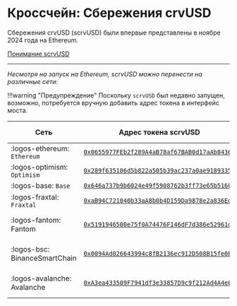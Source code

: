 <h1>Кроссчейн: Сбережения crvUSD</h1>

Сбережения crvUSD (scrvUSD) были впервые представлены в ноябре 2024 года на Ethereum.

[Понимание scrvUSD](../crvusd/scrvusd.md)

---

*Несмотря на запуск на Ethereum, scrvUSD можно перенести на различные сети:*

!!!warning "Предупреждение"
    Поскольку `scrvUSD` был недавно запущен, возможно, потребуется вручную добавить адрес токена в интерфейс моста.

| Сеть                         | Адрес токена scrvUSD | Официальный мост |
| ----------------------------- | :------------------: | :-------------: |
| :logos-ethereum: `Ethereum` | [`0x0655977FEb2f289A4aB78af67BAB0d17aAb84367`](https://etherscan.io/address/0x0655977FEb2f289A4aB78af67BAB0d17aAb84367) | - |
| :logos-optimism: `Optimism` | [`0x289f635106d5b822a505b39ac237a0ae9189335b`](https://optimistic.etherscan.io/address/0x289f635106d5b822a505b39ac237a0ae9189335b) | [Superbridge](https://superbridge.app/base) |
| :logos-base: `Base` | [`0x646a737b9b6024e49f5908762b3ff73e65b5160c`](https://basescan.org/address/0x646a737b9b6024e49f5908762b3ff73e65b5160c) | [Superbridge](https://superbridge.app/base) |
| :logos-fraxtal: `Fraxtal` | [`0xaB94C721040b33aA8b0b4D159Da9878e2a836Ed0`](https://fraxscan.com/address/0xaB94C721040b33aA8b0b4D159Da9878e2a836Ed0) | [Superbridge](https://superbridge.app/base) |
| :logos-fantom: Fantom | [`0x5191946500e75f0A74476F146dF7d386e52961d9`](https://explorer.fantom.network/address/0x5191946500e75f0A74476F146dF7d386e52961d9) | [Guide here :octicons-link-external-16:](./bridging-curve-eco-tokens.md) |
| :logos-bsc: BinanceSmartChain | [`0x0094Ad026643994c8fB2136ec912D508B15fe0E5`](https://bscscan.com/address/0x0094Ad026643994c8fB2136ec912D508B15fe0E5) | [Guide here :octicons-link-external-16:](./bridging-curve-eco-tokens.md) |
| :logos-avalanche: Avalanche | [`0xA3ea433509F7941df3e33857D9c9f212Ad4A4e64`](https://snowscan.xyz/address/0xA3ea433509F7941df3e33857D9c9f212Ad4A4e64) | [Guide here :octicons-link-external-16:](./bridging-curve-eco-tokens.md) |

